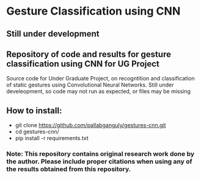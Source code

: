 # Gesture Classification using CNN
## Still under development
## Repository of code and results for gesture classification using CNN for UG Project
Source code for Under Graduate Project, on recogntition and classification of static gestures using Convolutional Neural Networks. Still under develeopment, so code may not run as expected, or files may be missing


## How to install:
* git clone https://github.com/pallabganguly/gestures-cnn.git
* cd gestures-cnn/
* pip install -r requirements.txt
### Note: This repository contains original research work done by the author. Please include proper citations when using any of the results obtained from this repository.
